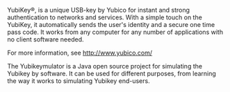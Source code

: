 YubiKey®, is a unique USB-key by Yubico for instant and strong authentication to networks and services. With a simple touch on the YubiKey, it automatically sends the user's identity and a secure one time pass code. It works from any computer for any number of applications with no client software needed.

For more information, see http://www.yubico.com/

The Yubikeymulator is a Java open source project for simulating the Yubikey by software. It can be used for different purposes, from learning the way it works to simulating Yubikey end-users.